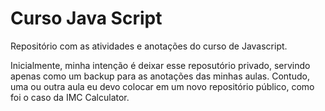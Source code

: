 # Curso Java Script
<p>Repositório com as atividades e anotações do curso de Javascript.</p>
<p>Inicialmente, minha intenção é deixar esse reposutório privado, servindo apenas como um backup para as anotações das minhas aulas. Contudo, uma ou outra aula eu devo colocar em um novo repositório público, como foi o caso da IMC Calculator.</p>
